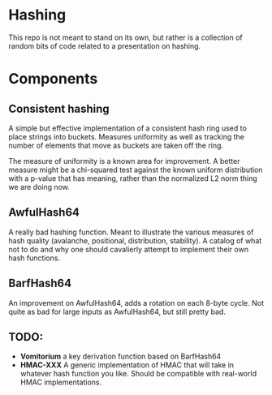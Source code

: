 # Hashing

This repo is not meant to stand on its own, but rather is a collection of random
bits of code related to a presentation on hashing.

# Components
## Consistent hashing
A simple but effective implementation of a consistent hash ring used to place
strings into buckets. Measures uniformity as well as tracking the number of
elements that move as buckets are taken off the ring.

The measure of uniformity is a known area for improvement. A better measure
might be a chi-squared test against the known uniform distribution with a
p-value that has meaning, rather than the normalized L2 norm thing we are
doing now.

## AwfulHash64
A really bad hashing function. Meant to illustrate the various measures of hash
quality (avalanche, positional, distribution, stability). A catalog of what not
to do and why one should cavalierly attempt to implement their own hash
functions.

## BarfHash64
An improvement on AwfulHash64, adds a rotation on each 8-byte cycle. Not quite
as bad for large inputs as AwfulHash64, but still pretty bad.

## TODO:
* **Vomitorium** a key derivation function based on BarfHash64
* **HMAC-XXX** A generic implementation of HMAC that will take in whatever hash
  function you like. Should be compatible with real-world HMAC implementations.
